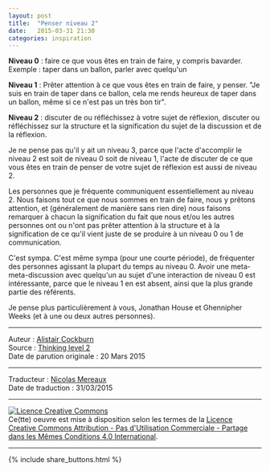 ```yaml
---
layout: post
title:  "Penser niveau 2"
date:   2015-03-31 21:30
categories: inspiration 
---
```


**Niveau 0** : faire ce que vous êtes en train de faire, y compris bavarder. Exemple : taper dans un ballon, parler avec quelqu'un

**Niveau 1** : Prêter attention à ce que vous êtes en train de faire, y penser. "Je suis en train de taper dans ce ballon, cela me rends heureux de taper dans un ballon, même si ce n'est pas un très bon tir".

**Niveau 2** : discuter de ou réfléchissez à votre sujet de réflexion, discuter ou réfléchissez sur la structure et la signification du sujet de la discussion et de la réflexion.

Je ne pense pas qu'il y ait un niveau 3, parce que l'acte d'accomplir le niveau 2 est soit de niveau 0 soit de niveau 1, l'acte de discuter de ce que vous êtes en train de penser de votre sujet de réflexion est aussi de niveau 2.

Les personnes que je fréquente communiquent essentiellement au niveau 2. Nous faisons tout ce que nous sommes en train de faire, nous y prêtons attention, et (généralement de manière sans rien dire) nous faisons remarquer à chacun la signification du fait que nous et/ou les autres personnes ont ou n'ont pas prêter attention à la structure et à la signification de ce qu'il vient juste de se produire à un niveau 0 ou 1 de communication.

C'est sympa. C'est même sympa (pour une courte période), de fréquenter des personnes agissant la plupart du temps au niveau 0. Avoir une meta-meta-discussion avec quelqu'un au sujet d'une interaction de niveau 0 est intéressante, parce que le niveau 1 en est absent, ainsi que la plus grande partie des référents.

Je pense plus particulièrement à vous, Jonathan House et Ghennipher Weeks (et à une ou deux autres personnes).   

---
Auteur : [Alistair Cockburn](http://alistair.cockburn.us/)  
Source : [Thinking level 2](http://alistair.cockburn.us/Level+2+thinking)  
Date de parution originale : 20 Mars 2015  

---
Traducteur : [Nicolas Mereaux](http://www.les-traducteurs-agiles.org/traducteurs/)  
Date de traduction : 31/03/2015  

---

<a rel="license" href="http://creativecommons.org/licenses/by-nc-sa/4.0/"><img alt="Licence Creative Commons" style="border-width:0" src="http://i.creativecommons.org/l/by-nc-sa/4.0/88x31.png" /></a><br />Ce(tte) oeuvre est mise à disposition selon les termes de la <a rel="license" href="http://creativecommons.org/licenses/by-nc-sa/4.0/">Licence Creative Commons Attribution - Pas d'Utilisation Commerciale - Partage dans les Mêmes Conditions 4.0 International</a>.

---

{% include share_buttons.html %}
